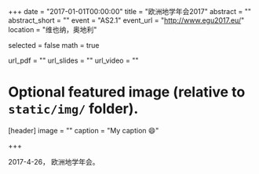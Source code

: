 +++
date = "2017-01-01T00:00:00"
title = "欧洲地学年会2017"
abstract = ""
abstract_short = ""
event = "AS2.1"
event_url = "http://www.egu2017.eu/"
location = "维也纳，奥地利"

selected = false
math = true

url_pdf = ""
url_slides = ""
url_video = ""

# Optional featured image (relative to `static/img/` folder).
[header]
image = ""
caption = "My caption :smile:"

+++

2017-4-26， 欧洲地学年会。